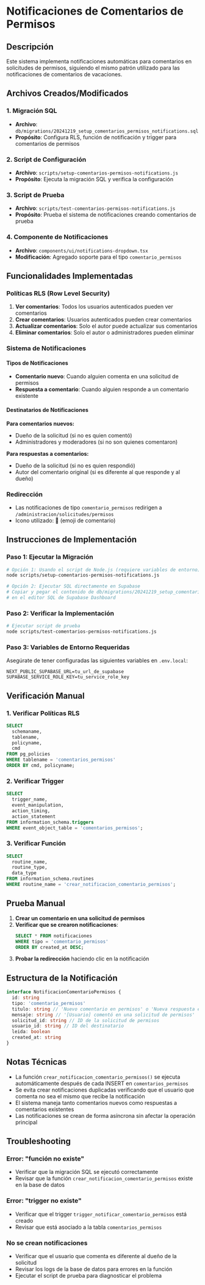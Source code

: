 # Notificaciones de Comentarios de Permisos

## Descripción

Este sistema implementa notificaciones automáticas para comentarios en solicitudes de permisos, siguiendo el mismo patrón utilizado para las notificaciones de comentarios de vacaciones.

## Archivos Creados/Modificados

### 1. Migración SQL
- **Archivo**: `db/migrations/20241219_setup_comentarios_permisos_notifications.sql`
- **Propósito**: Configura RLS, función de notificación y trigger para comentarios de permisos

### 2. Script de Configuración
- **Archivo**: `scripts/setup-comentarios-permisos-notifications.js`
- **Propósito**: Ejecuta la migración SQL y verifica la configuración

### 3. Script de Prueba
- **Archivo**: `scripts/test-comentarios-permisos-notifications.js`
- **Propósito**: Prueba el sistema de notificaciones creando comentarios de prueba

### 4. Componente de Notificaciones
- **Archivo**: `components/ui/notifications-dropdown.tsx`
- **Modificación**: Agregado soporte para el tipo `comentario_permisos`

## Funcionalidades Implementadas

### Políticas RLS (Row Level Security)
1. **Ver comentarios**: Todos los usuarios autenticados pueden ver comentarios
2. **Crear comentarios**: Usuarios autenticados pueden crear comentarios
3. **Actualizar comentarios**: Solo el autor puede actualizar sus comentarios
4. **Eliminar comentarios**: Solo el autor o administradores pueden eliminar

### Sistema de Notificaciones

#### Tipos de Notificaciones
- **Comentario nuevo**: Cuando alguien comenta en una solicitud de permisos
- **Respuesta a comentario**: Cuando alguien responde a un comentario existente

#### Destinatarios de Notificaciones

**Para comentarios nuevos:**
- Dueño de la solicitud (si no es quien comentó)
- Administradores y moderadores (si no son quienes comentaron)

**Para respuestas a comentarios:**
- Dueño de la solicitud (si no es quien respondió)
- Autor del comentario original (si es diferente al que responde y al dueño)

### Redirección
- Las notificaciones de tipo `comentario_permisos` redirigen a `/administracion/solicitudes/permisos`
- Icono utilizado: 💬 (emoji de comentario)

## Instrucciones de Implementación

### Paso 1: Ejecutar la Migración

```bash
# Opción 1: Usando el script de Node.js (requiere variables de entorno)
node scripts/setup-comentarios-permisos-notifications.js

# Opción 2: Ejecutar SQL directamente en Supabase
# Copiar y pegar el contenido de db/migrations/20241219_setup_comentarios_permisos_notifications.sql
# en el editor SQL de Supabase Dashboard
```

### Paso 2: Verificar la Implementación

```bash
# Ejecutar script de prueba
node scripts/test-comentarios-permisos-notifications.js
```

### Paso 3: Variables de Entorno Requeridas

Asegúrate de tener configuradas las siguientes variables en `.env.local`:

```env
NEXT_PUBLIC_SUPABASE_URL=tu_url_de_supabase
SUPABASE_SERVICE_ROLE_KEY=tu_service_role_key
```

## Verificación Manual

### 1. Verificar Políticas RLS

```sql
SELECT 
  schemaname,
  tablename,
  policyname,
  cmd
FROM pg_policies 
WHERE tablename = 'comentarios_permisos'
ORDER BY cmd, policyname;
```

### 2. Verificar Trigger

```sql
SELECT 
  trigger_name,
  event_manipulation,
  action_timing,
  action_statement
FROM information_schema.triggers 
WHERE event_object_table = 'comentarios_permisos';
```

### 3. Verificar Función

```sql
SELECT 
  routine_name,
  routine_type,
  data_type
FROM information_schema.routines 
WHERE routine_name = 'crear_notificacion_comentario_permisos';
```

## Prueba Manual

1. **Crear un comentario en una solicitud de permisos**
2. **Verificar que se crearon notificaciones**:
   ```sql
   SELECT * FROM notificaciones 
   WHERE tipo = 'comentario_permisos' 
   ORDER BY created_at DESC;
   ```
3. **Probar la redirección** haciendo clic en la notificación

## Estructura de la Notificación

```typescript
interface NotificacionComentarioPermisos {
  id: string
  tipo: 'comentario_permisos'
  titulo: string // 'Nuevo comentario en permisos' o 'Nueva respuesta en permisos'
  mensaje: string // '[Usuario] comentó en una solicitud de permisos'
  solicitud_id: string // ID de la solicitud de permisos
  usuario_id: string // ID del destinatario
  leida: boolean
  created_at: string
}
```

## Notas Técnicas

- La función `crear_notificacion_comentario_permisos()` se ejecuta automáticamente después de cada INSERT en `comentarios_permisos`
- Se evita crear notificaciones duplicadas verificando que el usuario que comenta no sea el mismo que recibe la notificación
- El sistema maneja tanto comentarios nuevos como respuestas a comentarios existentes
- Las notificaciones se crean de forma asíncrona sin afectar la operación principal

## Troubleshooting

### Error: "función no existe"
- Verificar que la migración SQL se ejecutó correctamente
- Revisar que la función `crear_notificacion_comentario_permisos` existe en la base de datos

### Error: "trigger no existe"
- Verificar que el trigger `trigger_notificar_comentario_permisos` está creado
- Revisar que está asociado a la tabla `comentarios_permisos`

### No se crean notificaciones
- Verificar que el usuario que comenta es diferente al dueño de la solicitud
- Revisar los logs de la base de datos para errores en la función
- Ejecutar el script de prueba para diagnosticar el problema